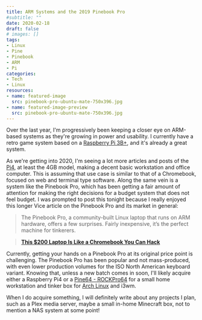 ```yaml
---
title: ARM Systems and the 2019 Pinebook Pro
#subtitle: ""
date: 2020-02-18
draft: false
# images: []
tags: 
- Linux
- Pine
- Pinebook
- ARM
- Pi
categories:
- Tech
- Linux
resources:
- name: featured-image
  src: pinebook-pro-ubuntu-mate-750x396.jpg
- name: featured-image-preview
  src: pinebook-pro-ubuntu-mate-750x396.jpg
---
```


Over the last year, I'm progressively been keeping a closer eye on ARM-based systems as they're growing in power and usability. I currently have a retro game system based on a [Raspberry Pi 3B+](https://amzn.to/38EqU8L), and it's already a great system.

As we're getting into 2020, I'm seeing a lot more articles and posts of the [Pi4](https://amzn.to/2UZn7yT), at least the 4GB model, making a decent basic workstation and office computer. This is assuming that use case is similar to that of a Chromebook, focused on web and terminal type software. Along the same vein is a system like the Pinebook Pro, which has been getting a fair amount of attention for making the right decisions for a budget system that does not feel budget. I was prompted to post this tonight because I really enjoyed this longer Vice article on the Pinebook Pro and its market in general:

> The Pinebook Pro, a community-built Linux laptop that runs on ARM hardware, offers a few surprises. Fairly inexpensive, it’s the perfect machine for tinkerers.

> [**This $200 Laptop Is Like a Chromebook You Can Hack**](https://www.vice.com/en_us/article/n7jdvd/this-dollar200-laptop-is-like-a-chromebook-you-can-hack) 

Currently, getting your hands on a Pinebook Pro at its original price point is challenging. The Pinebook Pro has been popular and not mass-produced, with even lower production volumes for the ISO North American keyboard variant. Knowing that, unless a new batch comes in soon, I'll likely acquire either a Raspberry Pi4 or a [Pine64 - ROCKPro64](https://www.pine64.org/rockpro64/) for a small home workstation and tinker box for [Arch Linux](ArchLinux.Org) and i3wm.

When I do acquire something, I will definitely write about any projects I plan, such as a Plex media server, maybe a small in-home Minecraft box, not to mention a NAS system at some point!
